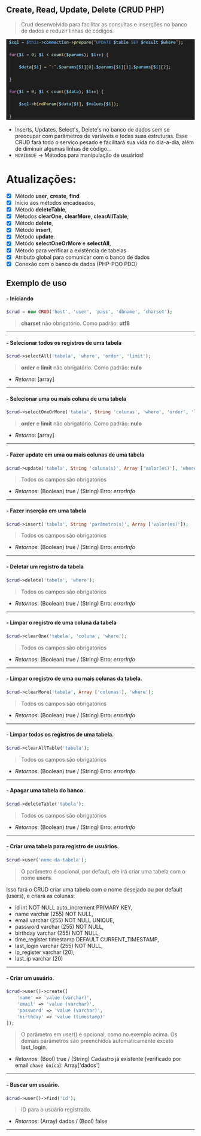 ## Create, Read, Update, Delete (CRUD PHP)

> Crud desenvolvido para facilitar as consultas e inserções no banco de dados e reduzir linhas de códigos.

![](image.png)

* Inserts, Updates, Select's, Delete's no banco de dados sem se preocupar com parâmetros de variáveis e todas suas estruturas. Esse CRUD fará todo o serviço pesado e facilitará sua vida no dia-a-dia, além de diminuir algumas linhas de código...
* `NOVIDADE` -> Métodos para manipulação de usuários!

# Atualizações:

- [x] Método **user**, **create**, **find**
- [x] Início aos métodos encadeados,
- [x] Método **deleteTable**,
- [x] Métodos **clearOne**, **clearMore**, **clearAllTable**,
- [x] Método **delete**,
- [x] Método **insert**,
- [x] Método **update**.
- [x] Metódo **selectOneOrMore** e **selectAll**,
- [x] Método para verificar a existência de tabelas
- [x] Atributo global para comunicar com o banco de dados
- [x] Conexão com o banco de dados (PHP-POO PDO)

## Exemplo de uso

#### - Iniciando

```php
$crud = new CRUD('host', 'user', 'pass', 'dbname', 'charset');
```
> **charset** não obrigatório. Como padrão: **utf8**
------------
#### - Selecionar todos os registros de uma tabela
```php
$crud->selectAll('tabela', 'where', 'order', 'limit');
```
> **order** e **limit** não obrigatório. Como padrão: **nulo**
* _Retorno_: [array]
------------
#### - Selecionar uma ou mais coluna de uma tabela
```php
$crud->selectOneOrMore('tabela', String 'colunas', 'where', 'order', 'limit');
```
> **order** e **limit** não obrigatório. Como padrão: **nulo**
* _Retorno_: [array]
------------
#### - Fazer update em uma ou mais colunas de uma tabela
```php
$crud->update('tabela', String 'coluna(s)', Array ['valor(es)'], 'where');
```
> Todos os campos são obrigatórios
* _Retornos_: (Boolean) true / (String) Erro: _errorInfo_
------------
#### - Fazer inserção em uma tabela
```php
$crud->insert('tabela', String 'parâmetro(s)', Array ['valor(es)']);
```
> Todos os campos são obrigatórios
* _Retornos_: (Boolean) true / (String) Erro: _errorInfo_
------------
#### - Deletar um registro da tabela
```php
$crud->delete('tabela', 'where');
```
> Todos os campos são obrigatórios
* _Retornos_: (Boolean) true / (String) Erro: _errorInfo_
------------
#### - Limpar o registro de uma coluna da tabela
```php
$crud->clearOne('tabela', 'coluna', 'where');
```
> Todos os campos são obrigatórios
* _Retornos_: (Boolean) true / (String) Erro: _errorInfo_
------------
#### - Limpar o registro de uma ou mais colunas da tabela.
```php
$crud->clearMore('tabela', Array ['colunas'], 'where');
```
> Todos os campos são obrigatórios
* _Retornos_: (Boolean) true / (String) Erro: _errorInfo_
------------
#### - Limpar todos os registros de uma tabela.
```php
$crud->clearAllTable('tabela');
```
> Todos os campos são obrigatórios
* _Retornos_: (Boolean) true / (String) Erro: _errorInfo_
------------
#### - Apagar uma tabela do banco.
```php
$crud->deleteTable('tabela');
```
> Todos os campos são obrigatórios
* _Retornos_: (Boolean) true / (String) Erro: _errorInfo_
------------
#### - Criar uma tabela para registro de usuários.
```php
$crud->user('nome-da-tabela');
```
> O parâmetro é opcional, por default, ele irá criar uma tabela com o nome **users**.

Isso fará o CRUD criar uma tabela com o nome desejado ou por default (users), e criará as colunas:

- id int NOT NULL auto_increment PRIMARY KEY,
- name varchar (255) NOT NULL,
- email varchar (255) NOT NULL UNIQUE,
- password varchar (255) NOT NULL,
- birthday varchar (255) NOT NULL,
- time_register timestamp DEFAULT CURRENT_TIMESTAMP,
- last_login varchar (255) NOT NULL,
- ip_register varchar (20),
- last_ip varchar (20)
------------
#### - Criar um usuário.
```php
$crud->user()->create([
    'name' => 'value (varchar)',
    'email' => 'value (varchar)',
    'password' => 'value (varchar)',
    'birthday' => 'value (timestamp)'
]);
```
> O parâmetro em user() é opcional, como no exemplo acima. Os demais parâmetros são preenchidos automaticamente exceto **last_login**.
* _Retornos_: (Bool) true / (String) Cadastro já existente (verificado por email `chave única`): Array['dados']
------------
#### - Buscar um usuário.
```php
$crud->user()->find('id');
```
> ID para o usuário registrado.
* _Retornos_: (Array) dados / (Bool) false
------------